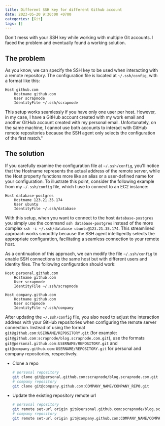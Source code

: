 ```yaml
---
title: Different SSH key for different Github account
date: 2023-05-20 9:30:00 +0700
categories: [Git]
tags: []
---
```


Don't mess with your SSH key while working with multiple Git accounts. I faced the problem and eventually found a working solution.

## The problem

As you know, we can specify the SSH key to be used when interacting with a remote repository. The configuration file is located at `~/.ssh/config`, with a format like this:

```
Host github.com
    Hostname github.com
    User scrapnode
    IdentityFile ~/.ssh/scrapnode
```

This setup works seamlessly if you have only one user per host. However, in my case, I have a GitHub account created with my work email and another GitHub account created with my personal email. Unfortunately, on the same machine, I cannot use both accounts to interact with GitHub remote repositories because the SSH agent only selects the configuration of the first match."

## The solution

If you carefully examine the configuration file at `~/.ssh/config`, you'll notice that the Hostname represents the actual address of the remote server, while the Host property functions more like an alias or a user-defined name for your configuration. To illustrate this point, consider the following example from my `~/.ssh/config` file, which I use to connect to an EC2 instance:

```
Host database-postgres
    Hostname 123.21.35.174
    User ubuntu
    IdentityFile ~/.ssh/database
```

With this setup, when you want to connect to the host `database-postgres` you simply use the command `ssh database-postgres` instead of the more complex `ssh -i ~/.ssh/database ubuntu@123.21.35.174`. This streamlined approach works smoothly because the SSH agent intelligently selects the appropriate configuration, facilitating a seamless connection to your remote host.

As a continuation of this approach, we can modify the file `~/.ssh/config` to enable SSH connections to the same host but with different users and identity files. The following configuration should work:

```
Host personal.github.com
    Hostname github.com
    User scrapnode
    IdentityFile ~/.ssh/scrapnode

Host company.github.com
    Hostname github.com
    User scrapnode
    IdentityFile ~/.ssh/company
```

After updating the `~/.ssh/config` file, you also need to adjust the interaction address with your GitHub repositories when configuring the remote server connection. Instead of using the format `git@github.com:USERNAME/REPOSITORY.git` (for example: `git@github.com:scrapnode/blog.scrapnode.com.git`), use the formats `git@personal.github.com:USERNAME/REPOSITORY.git` and` git@company.github.com:USERNAME/REPOSITORY.git` for personal and company repositories, respectively.

- Clone a repo

    ```bash
    # personal repository
    git clone git@personal.github.com:scrapnode/blog.scrapnode.com.git
    # company repository
    git clone git@company.github.com:COMPANY_NAME/COMPANY_REPO.git
    ```

- Update the existing repository remote url

    ```bash
    # personal repository
    git remote set-url origin git@personal.github.com:scrapnode/blog.scrapnode.com.git
    # company repository
    git remote set-url origin git@company.github.com:COMPANY_NAME/COMPANY_REPO.git
    ```
